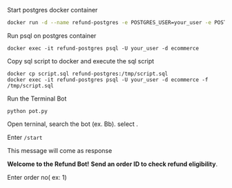 Start postgres docker container 
```sh
docker run -d --name refund-postgres -e POSTGRES_USER=your_user -e POSTGRES_PASSWORD=your_password -e POSTGRES_DB=ecommerce -p 5432:5432 postgres:15
```
Run psql on postgres container
```
docker exec -it refund-postgres psql -U your_user -d ecommerce
```

Copy sql script to docker and execute the sql script
```
docker cp script.sql refund-postgres:/tmp/script.sql 
docker exec -it refund-postgres psql -U your_user -d ecommerce -f /tmp/script.sql
```
Run the Terminal Bot
```
python pot.py
```
Open terninal, search the bot (ex. Bb). select .

Enter `/start` 

This message will come as response

**Welcome to the Refund Bot!**
**Send an order ID to check refund eligibility**.

Enter order no( ex: 1)